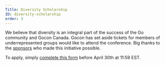 ```yaml
---
Title: Diversity Scholarship
ID: diversity-scholarship
order: 3
---
```


We believe that diversity is an integral part of the success of the Go community and Gocon Canada. Gocon has set aside tickets for members of underrepresented groups would like to attend the conference. Big thanks to the [sponsors](#diversity) who made this initiative possible.

To apply, simply [complete this form](https://forms.gle/yXQrEcW5TyDwDYaj8) before April 30th at 11:59 EST.
